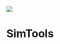 <p align="left">
    <img src="https://img.shields.io/badge/Swift-5.0-orange.svg" />
</p>


# SimTools





